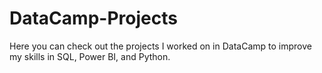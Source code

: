 # DataCamp-Projects

Here you can check out the projects I worked on in DataCamp to improve my skills in SQL, Power BI, and Python.
